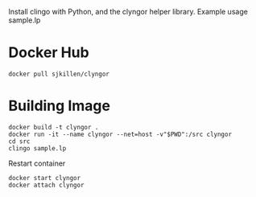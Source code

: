 Install clingo with Python, and the clyngor helper library.
Example usage sample.lp

# Docker Hub
```
docker pull sjkillen/clyngor
```

# Building Image

```
docker build -t clyngor .
docker run -it --name clyngor --net=host -v"$PWD":/src clyngor
cd src
clingo sample.lp
```

Restart container
```
docker start clyngor
docker attach clyngor
```

